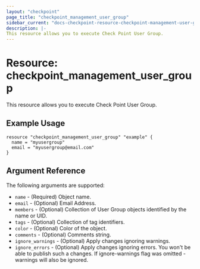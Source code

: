 ```yaml
---
layout: "checkpoint"
page_title: "checkpoint_management_user_group"
sidebar_current: "docs-checkpoint-resource-checkpoint-management-user-group"
description: |-
This resource allows you to execute Check Point User Group.
---
```


# Resource: checkpoint_management_user_group

This resource allows you to execute Check Point User Group.

## Example Usage


```hcl
resource "checkpoint_management_user_group" "example" {
  name = "myusergroup"
  email = "myusergroup@email.com"
}
```

## Argument Reference

The following arguments are supported:

* `name` - (Required) Object name. 
* `email` - (Optional) Email Address. 
* `members` - (Optional) Collection of User Group objects identified by the name or UID.
* `tags` - (Optional) Collection of tag identifiers.
* `color` - (Optional) Color of the object. 
* `comments` - (Optional) Comments string. 
* `ignore_warnings` - (Optional) Apply changes ignoring warnings. 
* `ignore_errors` - (Optional) Apply changes ignoring errors. You won't be able to publish such a changes. If ignore-warnings flag was omitted - warnings will also be ignored.
